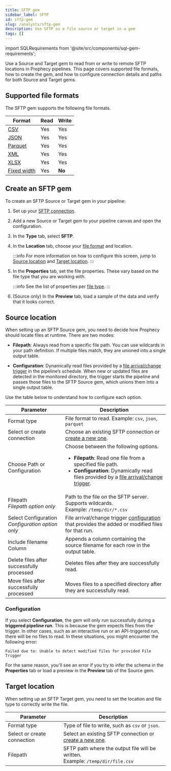 ```yaml
---
title: SFTP gem
sidebar_label: SFTP
id: sftp-gem
slug: /analysts/sftp-gem
description: Use SFTP as a file source or target in a gem
tags: []
---
```


import SQLRequirements from '@site/src/components/sql-gem-requirements';

<SQLRequirements
  execution_engine="Prophecy Automate"
  sql_package_name=""
  sql_package_version=""
/>

Use a Source and Target gem to read from or write to remote SFTP locations in Prophecy pipelines. This page covers supported file formats, how to create the gem, and how to configure connection details and paths for both Source and Target gems.

## Supported file formats

The SFTP gem supports the following file formats.

| Format                               | Read | Write  |
| ------------------------------------ | ---- | ------ |
| [CSV](/analysts/csv)                 | Yes  | Yes    |
| [JSON](/analysts/json)               | Yes  | Yes    |
| [Parquet](/analysts/parquet)         | Yes  | Yes    |
| [XML](/analysts/xml)                 | Yes  | Yes    |
| [XLSX](/analysts/excel)              | Yes  | Yes    |
| [Fixed width](/analysts/fixed-width) | Yes  | **No** |

## Create an SFTP gem

To create an SFTP Source or Target gem in your pipeline:

1. Set up your [SFTP connection](/core/prophecy-fabrics/connections/sftp).
1. Add a new Source or Target gem to your pipeline canvas and open the configuration.
1. In the **Type** tab, select **SFTP**.
1. In the **Location** tab, choose your [file format](#supported-file-formats) and location.

   :::info
   For more information on how to configure this screen, jump to [Source location](#source-location) and [Target location](#target-location).
   :::

1. In the **Properties** tab, set the file properties. These vary based on the file type that you are working with.

   :::info
   See the list of properties per [file type](/analysts/file-types).
   :::

1. (Source only) In the **Preview** tab, load a sample of the data and verify that it looks correct.

## Source location

When setting up an SFTP Source gem, you need to decide how Prophecy should locate files at runtime. There are two modes:

- **Filepath**: Always read from a specific file path. You can use wildcards in your path definition. If multiple files match, they are unioned into a single output table.

- **Configuration**: Dynamically read files provided by a [file arrival/change trigger](/analysts/triggers) in the pipeline’s schedule. When new or updated files are detected in the monitored directory, the trigger starts the pipeline and passes those files to the SFTP Source gem, which unions them into a single output table.

Use the table below to understand how to configure each option.

| Parameter                                            | Description                                                                                                                                                                                                                       |
| ---------------------------------------------------- | --------------------------------------------------------------------------------------------------------------------------------------------------------------------------------------------------------------------------------- |
| Format type                                          | File format to read. Example: `csv`, `json`, `parquet`                                                                                                                                                                            |
| Select or create connection                          | Choose an existing SFTP connection or [create a new one](/core/prophecy-fabrics/connections/sftp).                                                                                                                                |
| Choose Path or Configuration                         | Choose between the following options.<ul><li>**Filepath**: Read one file from a specified file path.</li><li>**Configuration**: Dynamically read files provided by a [file arrival/change trigger](/analysts/triggers).</li></ul> |
| Filepath<br/>_Filepath option only_                  | Path to the file on the SFTP server. Supports wildcards. <br/>Example: `/temp/dir/*.csv`                                                                                                                                          |
| Select Configuration<br/>_Configuration option only_ | File arrival/change trigger [configuration](/analysts/triggers#trigger-configuration) that provides the added or modified files for that run.                                                                                     |
| Include filename Column                              | Appends a column containing the source filename for each row in the output table.                                                                                                                                                 |
| Delete files after successfully processed            | Deletes files after they are successfully read.                                                                                                                                                                                   |
| Move files after successfully processed              | Moves files to a specified directory after they are successfully read.                                                                                                                                                            |

### Configuration

If you select **Configuration**, the gem will only run successfully during a **triggered pipeline run**. This is because the gem expects files from the trigger. In other cases, such as an interactive run or an API-triggered run, there will be no files to read. In these situations, you might encounter the following error:

```
Failed due to: Unable to detect modified files for provided File Trigger
```

For the same reason, you'll see an error if you try to infer the schema in the **Properties** tab or load a preview in the **Preview** tab of the Source gem.

## Target location

When setting up an SFTP Target gem, you need to set the location and file type to correctly write the file.

| Parameter                   | Description                                                                                        |
| --------------------------- | -------------------------------------------------------------------------------------------------- |
| Format type                 | Type of file to write, such as `csv` or `json`.                                                    |
| Select or create connection | Select an existing SFTP connection or [create a new one](/core/prophecy-fabrics/connections/sftp). |
| Filepath                    | SFTP path where the output file will be written. <br/>Example: `/temp/dir/file.csv`                |
